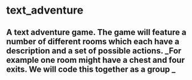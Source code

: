 # text_adventure
A text adventure game. 
The game will feature a number of different rooms which each have a description and a set of possible actions. _For example one room might have a chest and four exits. We will code this together as a group
_
-----
